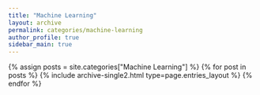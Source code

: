 ```yaml
---
title: "Machine Learning"
layout: archive
permalink: categories/machine-learning
author_profile: true
sidebar_main: true
---
```


{% assign posts = site.categories["Machine Learning"] %}
{% for post in posts %} {% include archive-single2.html type=page.entries_layout %} {% endfor %}
